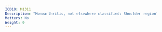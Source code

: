 ```yaml
---
ICD10: M1311
Description: "Monoarthritis, not elsewhere classified: Shoulder region"
Matters: No
Weight: 0
---
```

